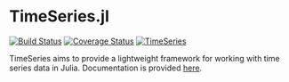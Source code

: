 TimeSeries.jl
============
[![Build Status](https://travis-ci.org/JuliaStats/TimeSeries.jl.png)](https://travis-ci.org/JuliaStats/TimeSeries.jl)
[![Coverage Status](https://coveralls.io/repos/JuliaStats/TimeSeries.jl/badge.png?branch=master)](https://coveralls.io/r/JuliaStats/TimeSeries.jl?branch=master)
[![TimeSeries](http://pkg.julialang.org/badges/TimeSeries_release.svg)](http://pkg.julialang.org/?pkg=TimeSeries&ver=release)

TimeSeries aims to provide a lightweight framework for working with time series data in Julia. Documentation is provided 
[here](http://timeseriesjl.readthedocs.org/en/latest/).
